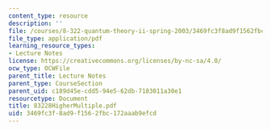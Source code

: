 ```yaml
---
content_type: resource
description: ''
file: /courses/8-322-quantum-theory-ii-spring-2003/3469fc3f8ad9f1562fbc172aaab9efcd_83228HigherMultiple.pdf
file_type: application/pdf
learning_resource_types:
- Lecture Notes
license: https://creativecommons.org/licenses/by-nc-sa/4.0/
ocw_type: OCWFile
parent_title: Lecture Notes
parent_type: CourseSection
parent_uid: c189d45e-cdd5-94e5-62db-7183011a30e1
resourcetype: Document
title: 83228HigherMultiple.pdf
uid: 3469fc3f-8ad9-f156-2fbc-172aaab9efcd
---
```

